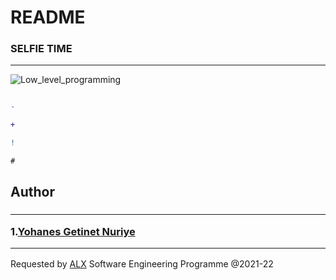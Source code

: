 # README

### SELFIE TIME
------------------

![Low_level_programming](https://static.boredpanda.com/blog/wp-content/uploads/2017/01/funny-animal-selfies-4-587deb35425b9__605.jpg)

<p>

```diff

- 

+ 

! 

# 
```

</p>


## Author

<h3>

---------------------------------------------------------------
1.[Yohanes Getinet Nuriye](https://github.com/YohanesGetinet1)

---------------------------------------------------------------


</h3>


Requested by [ALX](https://www.alxafrica.com/software-engineering-2022 ) Software Engineering Programme 
@2021-22

